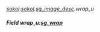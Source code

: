 _[sokol](../../modules/sokol/sokol-module.md):[sokol](../../modules/sokol/sokol-module.md).[sg\_image\_desc](../../modules/sokol/sokol-sg_image_desc.md).wrap\_u_
##### Field wrap\_u:[sg_wrap](../../modules/sokol/sokol-sg_wrap.md)

